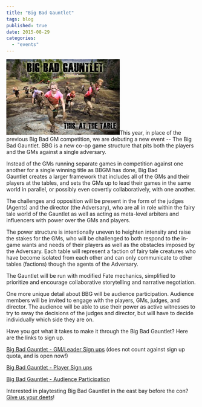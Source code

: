 ```yaml
---
title: "Big Bad Gauntlet"
tags: blog
published: true
date: 2015-08-29
categories: 
  - "events"
---
```


[![Big Bad Gauntlet_02](/images/Big-Bad-Gauntlet_02-300x200.jpg)](/images/Big-Bad-Gauntlet_02.jpg)This year, in place of the previous Big Bad GM competition, we are debuting a new event -- The Big Bad Gauntlet. BBG is a new co-op game structure that pits both the players and the GMs against a single adversary.

Instead of the GMs running separate games in competition against one another for a single winning title as BBGM has done, Big Bad Gauntlet creates a larger framework that includes all of the GMs and their players at the tables, and sets the GMs up to lead their games in the same world in parallel, or possibly even covertly collaboratively, with one another.

The challenges and opposition will be present in the form of the judges (Agents) and the director (the Adversary), who are all in role within the fairy tale world of the Gauntlet as well as acting as meta-level arbiters and influencers with power over the GMs and players.

The power structure is intentionally uneven to heighten intensity and raise the stakes for the GMs, who will be challenged to both respond to the in-game wants and needs of their players as well as the obstacles imposed by the Adversary. Each table will represent a faction of fairy tale creatures who have become isolated from each other and can only communicate to other tables (factions) though the agents of the Adversary.

The Gauntlet will be run with modified Fate mechanics, simplified to prioritize and encourage collaborative storytelling and narrative negotiation.

One more unique detail about BBG will be audience participation. Audience members will be invited to engage with the players, GMs, judges, and director. The audience will be able to use their power as active witnesses to try to sway the decisions of the judges and director, but will have to decide individually which side they are on.

Have you got what it takes to make it through the Big Bad Gauntlet? Here are the links to sign up.

[Big Bad Gauntlet - GM/Leader Sign ups](http://www.bigbadcon.com/events/big-bad-gauntlet-gmleader-sign-ups-2/ "Big Bad Gauntlet - GM/Leader Sign ups") (does not count against sign up quota, and is open now!)

[Big Bad Gauntlet - Player Sign ups](http://www.bigbadcon.com/events/big-bad-gauntlet-player-sign-ups/ "Big Bad Gauntlet - Player Sign ups")

[Big Bad Gauntlet - Audience Participation](http://www.bigbadcon.com/events/big-bad-gauntlet-audience-participation/ "Big Bad Gauntlet - Audience Participation")

Interested in playtesting Big Bad Gauntlet in the east bay before the con? [Give us your deets](https://doodle.com/hwnikka64uyccgbv)!
